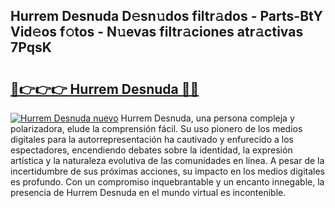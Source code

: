 ## Hurrem Desnuda D𝚎sn𝚞dos filtr𝚊dos - Parts-BtY Vid𝚎os f𝚘tos - N𝚞evas filtr𝚊ciones atr𝚊ctivas 7PqsK

# <h2><a href="http://mb1cf8.tromn.icu/?c=Hurrem+Desnuda">🔗👉👉👉 Hurrem Desnuda 🔗🔗</a></h2>

[![Hurrem Desnuda nuevo](https://i.imgur.com/pEAQMta.gif)](http://mb1cf8.tromn.icu/?c=Hurrem+Desnuda)
Hurrem Desnuda, una persona compleja y polarizadora, elude la comprensión fácil. Su uso pionero de los medios digitales para la autorrepresentación ha cautivado y enfurecido a los espectadores, encendiendo debates sobre la identidad, la expresión artística y la naturaleza evolutiva de las comunidades en línea. A pesar de la incertidumbre de sus próximas acciones, su impacto en los medios digitales es profundo. Con un compromiso inquebrantable y un encanto innegable, la presencia de Hurrem Desnuda en el mundo virtual es incontenible.
